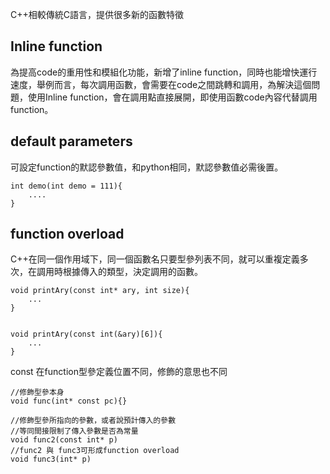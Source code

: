C++相較傳統C語言，提供很多新的函數特徵

## Inline function
為提高code的重用性和模組化功能，新增了inline function，同時也能增快運行速度，舉例而言，每次調用函數，會需要在code之間跳轉和調用，為解決這個問題，使用Inline function，會在調用點直接展開，即使用函數code內容代替調用function。


## default parameters
可設定function的默認參數值，和python相同，默認參數值必需後置。
```
int demo(int demo = 111){
	....
}

```

## function overload 
C++在同一個作用域下，同一個函數名只要型參列表不同，就可以重複定義多次，在調用時根據傳入的類型，決定調用的函數。
```
void printAry(const int* ary, int size){
	...
}


void printAry(const int(&ary)[6]){
	...
}

```

const 在function型參定義位置不同，修飾的意思也不同
```
//修飾型參本身
void func(int* const pc){} 

//修飾型參所指向的參數，或者說預計傳入的參數
//等同間接限制了傳入參數是否為常量
void func2(const int* p)
//func2 與 func3可形成function overload
void func3(int* p)


```

